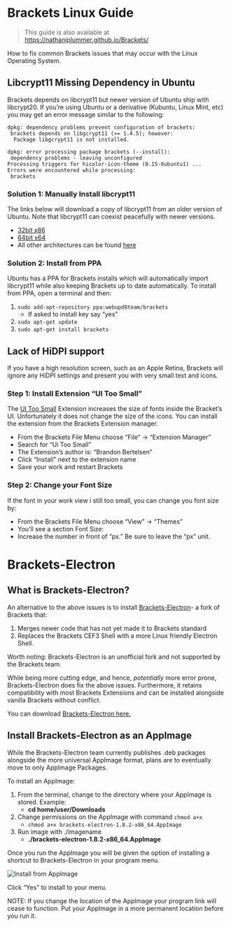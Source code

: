 # Brackets Linux Guide

> This guide is also available at https://nathanjplummer.github.io/Brackets/

How to fix common Brackets issues that may occur with the Linux Operating System.

## Libcrypt11 Missing Dependency in Ubuntu

Brackets depends on libcrypt11 but newer version of Ubuntu ship with libcrypt20. If you’re using Ubuntu or a derivative (Kubuntu, Linux Mint, etc) you may get an error message similar to the following:

    dpkg: dependency problems prevent configuration of brackets:
     brackets depends on libgcrypt11 (>= 1.4.5); however:
      Package libgcrypt11 is not installed.

    dpkg: error processing package brackets (--install):
     dependency problems - leaving unconfigured
    Processing triggers for hicolor-icon-theme (0.15-0ubuntu1) ...
    Errors were encountered while processing:
     brackets

### Solution 1: Manually Install libcrypt11

The links below will download a copy of libcrypt11 from an older version of Ubuntu. Note that libcrypt11 can coexist peacefully with newer versions.

*   [32bit x86](https://launchpad.net/ubuntu/+archive/primary/+files/libgcrypt11_1.5.3-2ubuntu4.2_i386.deb)
*   [64bit x64](https://launchpad.net/ubuntu/+archive/primary/+files/libgcrypt11_1.5.3-2ubuntu4.2_amd64.deb)
*   All other architectures can be found [here](https://launchpad.net/ubuntu/+source/libgcrypt11)

### Solution 2: Install from PPA

Ubuntu has a PPA for Brackets installs which will automatically import libcrypt11 while also keeping Brackets up to date automatically. To install from PPA, open a terminal and then:

1.  `sudo add-apt-repository ppa:webupd8team/brackets`
    *   If asked to install key say “yes”
2.  `sudo apt-get update`
3.  `sudo apt-get install brackets`

## Lack of HiDPI support

If you have a high resolution screen, such as an Apple Retina, Brackets will ignore any HiDPI settings and present you with very small text and icons.

### Step 1: Install Extension “UI Too Small”

The [UI Too Small](https://github.com/1beb/ui-too-small) Extension increases the size of fonts inside the Bracket’s UI. Unfortunately it does not change the size of the icons. You can install the extension from the Brackets Extension manager.

*   From the Brackets File Menu choose “File” -> “Extension Manager”
*   Search for “Ui Too Small”
*   The Extension’s author is: “Brandon Bertelsen”
*   Click “Install” next to the extension name
*   Save your work and restart Brackets

### Step 2: Change your Font Size

If the font in your work view i still too small, you can change you font size by:

*   From the Brackets File Menu choose “View” -> “Themes”
*   You’ll see a section Font Size:
*   Increase the number in front of “px.” Be sure to leave the “px” unit.

# Brackets-Electron

## What is Brackets-Electron?

An alternative to the above issues is to install [Brackets-Electron](https://github.com/zaggino/brackets-electron)- a fork of Brackets that:

1.  Merges newer code that has not yet made it to Brackets standard
2.  Replaces the Brackets CEF3 Shell with a more Linux friendly Electron Shell.

Worth noting: Brackets-Electron is an unofficial fork and not supported by the Brackets team.

While being more cutting edge, and hence, _potentially_ more error prone, Brackets-Electron does fix the above issues. Furthermore, it retains compatibility with most Brackets Extensions and can be installed alongside vanilla Brackets without conflict.

You can download [Brackets-Electron here.](https://github.com/zaggino/brackets-electron/releases)

## Install Brackets-Electron as an AppImage

While the Brackets-Electron team currently publishes .deb packages alongside the more universal AppImage format, plans are to eventually move to only AppImage Packages.

To install an AppImage:

1.  From the terminal, change to the directory where your AppImage is stored. Example:
    *   **cd home/user/Downloads**
2.  Change permissions on the AppImage with command `chmod a+x`
    *   `chmod a+x brackets-electron-1.8.2-x86_64.AppImage`
3.  Run image with ./imagename
    *   **./brackets-electron-1.8.2-x86_64.AppImage**

Once you run the AppImage you will be given the option of installing a shortcut to Brackets-Electron in your program menu.


![Install from AppImage](https://nathanjplummer.github.io/Brackets/images/appimage.jpg)

Click “Yes” to install to your menu.

NOTE: If you change the location of the AppImage your program link will cease to function. Put your AppImage in a more permanent location before you run it.